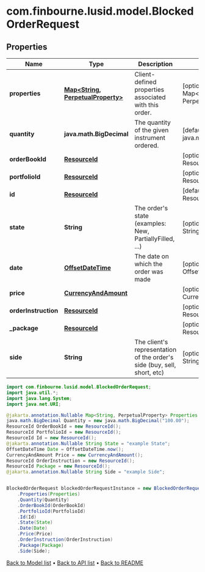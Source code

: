 # com.finbourne.lusid.model.BlockedOrderRequest

## Properties

Name | Type | Description | Notes
------------ | ------------- | ------------- | -------------
**properties** | [**Map&lt;String, PerpetualProperty&gt;**](PerpetualProperty.md) | Client-defined properties associated with this order. | [optional] [default to Map<String, PerpetualProperty>]
**quantity** | **java.math.BigDecimal** | The quantity of the given instrument ordered. | [default to java.math.BigDecimal]
**orderBookId** | [**ResourceId**](ResourceId.md) |  | [optional] [default to ResourceId]
**portfolioId** | [**ResourceId**](ResourceId.md) |  | [optional] [default to ResourceId]
**id** | [**ResourceId**](ResourceId.md) |  | [default to ResourceId]
**state** | **String** | The order&#39;s state (examples: New, PartiallyFilled, ...) | [optional] [default to String]
**date** | [**OffsetDateTime**](OffsetDateTime.md) | The date on which the order was made | [optional] [default to OffsetDateTime]
**price** | [**CurrencyAndAmount**](CurrencyAndAmount.md) |  | [optional] [default to CurrencyAndAmount]
**orderInstruction** | [**ResourceId**](ResourceId.md) |  | [optional] [default to ResourceId]
**_package** | [**ResourceId**](ResourceId.md) |  | [optional] [default to ResourceId]
**side** | **String** | The client&#39;s representation of the order&#39;s side (buy, sell, short, etc) | [optional] [default to String]

```java
import com.finbourne.lusid.model.BlockedOrderRequest;
import java.util.*;
import java.lang.System;
import java.net.URI;

@jakarta.annotation.Nullable Map<String, PerpetualProperty> Properties = new Map<String, PerpetualProperty>();
java.math.BigDecimal Quantity = new java.math.BigDecimal("100.00");
ResourceId OrderBookId = new ResourceId();
ResourceId PortfolioId = new ResourceId();
ResourceId Id = new ResourceId();
@jakarta.annotation.Nullable String State = "example State";
OffsetDateTime Date = OffsetDateTime.now();
CurrencyAndAmount Price = new CurrencyAndAmount();
ResourceId OrderInstruction = new ResourceId();
ResourceId Package = new ResourceId();
@jakarta.annotation.Nullable String Side = "example Side";


BlockedOrderRequest blockedOrderRequestInstance = new BlockedOrderRequest()
    .Properties(Properties)
    .Quantity(Quantity)
    .OrderBookId(OrderBookId)
    .PortfolioId(PortfolioId)
    .Id(Id)
    .State(State)
    .Date(Date)
    .Price(Price)
    .OrderInstruction(OrderInstruction)
    .Package(Package)
    .Side(Side);
```


[Back to Model list](../README.md#documentation-for-models) &#8226; [Back to API list](../README.md#documentation-for-api-endpoints) &#8226; [Back to README](../README.md)

